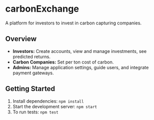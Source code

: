 # carbonExchange

A platform for investors to invest in carbon capturing companies.

## Overview
- **Investors:** Create accounts, view and manage investments, see predicted returns.
- **Carbon Companies:** Set per ton cost of carbon.
- **Admins:** Manage application settings, guide users, and integrate payment gateways.

## Getting Started
1. Install dependencies: `npm install`
2. Start the development server: `npm start`
3. To run tests: `npm test`
